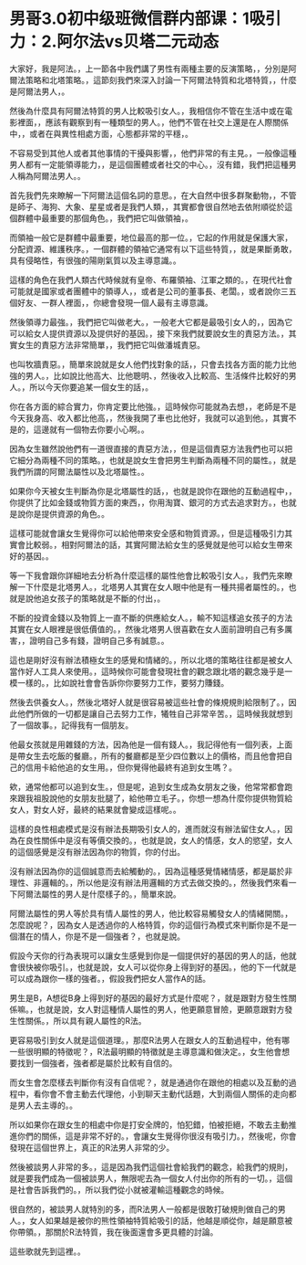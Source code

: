 # 男哥3.0初中级班微信群内部课：1吸引力：2.阿尔法vs贝塔二元动态

大家好，我是阿法。，上一節各中我們講了男性有兩種主要的反演策略，，分別是阿爾法策略和北塔策略。，這節刻我們來深入討論一下阿爾法特質和北塔特質，，什麼是阿爾法男人，。

然後為什麼具有阿爾法特質的男人比較吸引女人。，我相信你不管在生活中或在電影裡面，，應該有觀察到有一種類型的男人。，他們不管在社交上還是在人際關係中，，或者在與異性相處方面，心態都非常的平穩，。

不容易受到其他人或者其他事情的干擾與影響，，他們非常的有主見。，一般像這種男人都有一定能領導能力，，是這個團體或者社交的中心。，沒有錯，我們把這種男人稱為阿爾法男人。。

首先我們先來瞭解一下阿爾法這個名詞的意思。，在大自然中很多群聚動物，，不管是師子、海狗、大象、星星或者是我們人類，，其實都會很自然地去依附順從於這個群體中最重要的那個角色。，我們把它叫做領袖，。

而領袖一般它是群體中最重要，地位最高的那一位。，它起的作用就是保護大家，分配資源、維護秩序。，一個群體的領袖它通常有以下這些特質，，就是果斷勇敢，具有侵略性，有很強的陽剛氣質以及主導意識。。

這樣的角色在我們人類古代時候就有皇帝、布羅領袖、江軍之類的。，在現代社會可能就是國家或者團體中的領導人，，或者是公司的董事長、老闆。，或者說你三五個好友、一群人裡面，，你總會發現一個人最有主導意識。

然後領導力最強。，我們把它叫做老大。，一般老大它都是最吸引女人的，，因為它可以給女人提供資源以及提供好的基因。，接下來我們就要說女生的責惡方法。，其實女生的責惡方法非常簡單，，我們把它叫做潘城責惡。

也叫牧牆責惡。，簡單來說就是女人他們找對象的話，，只會去找各方面的能力比他強的男人。，比如說比他高大、比他聰明、，然後收入比較高、生活條件比較好的男人。，所以今天你要追某一個女生的話，。

你在各方面的綜合實力，你肯定要比他強。，這時候你可能就為去想，，老師是不是今天我身高、收入都比他高，，然後我開了車也比他好，我就可以追到他。，其實不是的，這邊就有一個物去你要小心啊。。

因為女生雖然說他們有一道很直接的責惡方法，，但是這個責惡方法我們也可以把它細分為兩種不同的策略。，也就是說女生會把男生判斷為兩種不同的屬性。，就是我們所謂的阿爾法屬性以及北塔屬性。。

如果你今天被女生判斷為你是北塔屬性的話，，也就是說你在跟他的互動過程中，，你提供了比如金錢或物質方面的東西，，你用淘寶、銀河的方式去追求對方。，也就是說你是提供資源的角色。。

這樣可能就會讓女生覺得你可以給他帶來安全感和物質資源。，但是這種吸引力其實會比較弱。，相對阿爾法的話，其實阿爾法給女生的感覺就是他可以給女生帶來好的基因。。

等一下我會跟你詳細地去分析為什麼這樣的屬性他會比較吸引女人。，我們先來瞭解一下什麼是北塔男人。，北塔男人其實在女人眼中他是有一種共揚者屬性的。，也就是說他追女孩子的策略就是不斷的付出，。

不斷的投資金錢以及物質上一直不斷的供應給女人。，輸不知這樣追女孩子的方法其實在女人眼裡是很低價值的。，然後北塔男人很喜歡在女人面前證明自己有多厲害，，證明自己多有錢，證明自己多有誠意。。

這也是剛好沒有辦法積極女生的感覺和情緒的。，所以北塔的策略往往都是被女人當作好人工具人來使用。，這時候你可能會發現社會的觀念跟北塔的觀念幾乎是一模一樣的。，比如說社會會告訴你你要努力工作，要努力賺錢。

然後去供養女人。，然後北塔好人就是很容易被這些社會的條規規則給限制了。，因此他們所做的一切都是讓自己去努力工作，犧牲自己非常辛苦。，這時候我就想到了一個故事。，記得我有一個朋友。

他最女孩就是用雜錢的方法，因為他是一個有錢人。，我記得他有一個列表，上面是帶女生去吃飯的餐廳。，所有的餐廳都是至少四位數以上的價格，而且他會把自己的信用卡給他追的女生用。，但你覺得他最終有追到女生嗎？。

欸，通常他都可以追到女生。，但是呢，追到女生成為女朋友之後，他常常都會跑來跟我祖股說他的女朋友批腿了，給他帶立毛子。，你想一想為什麼你提供物質給女人，對女人好，最終的結果就會變成這樣呢。。

這樣的良性相處模式是沒有辦法長期吸引女人的，進而就沒有辦法留住女人。，因為在良性關係中是沒有等價交換的。，也就是說，女人的情感，女人的慾望，女人的這個感覺是沒有辦法因為你的物質，你的付出。

沒有辦法因為你的這個誠意而去給觸動的。，因為這種感覺情緒情感，都是屬於非理性、非邏輯的。，所以他是沒有辦法用邏輯的方式去做交換的。，然後我們來看一下阿爾法屬性的男人是什麼樣子的。，簡單來說。

阿爾法屬性的男人等於具有情人屬性的男人，他比較容易觸發女人的情緒開關。，怎麼說呢？，因為女人是透過你的人格特質，你的這個行為模式來判斷你是不是一個潛在的情人，你是不是一個強者？，也就是說。

假設今天你的行為表現可以讓女生感覺到你是一個提供好的基因的男人的話，他就會很快被你吸引。，也就是說，女人可以從你身上得到好的基因。，他的下一代就是可以成為跟你一樣的強者。，假設我們把女人當作A的話。

男生是B，A想從B身上得到好的基因的最好方式是什麼呢？，就是跟對方發生性關係嘛。，也就是說，女人對這種情人屬性的男人，他更願意冒險，更願意跟對方發生性關係。，所以具有親人屬性的R法。

更容易吸引到女人就是這個道理。，那麼R法男人在跟女人的互動過程中，他有哪一些很明顯的特徵呢？，R法最明顯的特徵就是主導意識和做決定。，女生他會想要找到一個強者，強者都是屬於比較有自信的。

而女生會怎麼樣去判斷你有沒有自信呢？，就是通過你在跟他的相處以及互動的過程中，看你會不會主動去代理他，小到聊天主動代話題，大到兩個人關係的走向都是男人去主導的。。

所以如果你在跟女生的相處中你是打安全牌的，怕犯錯，怕被拒絕，不敢去主動推進你們的關係，這是非常不好的。，會讓女生覺得你很沒有吸引力。，然後呢，你會發現在這個世界上，真正的R法男人非常的少。

然後被談男人非常的多。，這是因為我們這個社會給我們的觀念，給我們的規則，就是要我們成為一個被談男人，無限呢去為一個女人付出你的所有的一切。，這個是社會告訴我們的。，所以我們從小就被灌輸這種觀念的時候。

很自然的，被談男人就特別的多，而R法男人一般都是很敢打破規則做自己的男人。，女人如果越是被你的熊性領袖特質給吸引的話，他越是順從你，越是願意被你帶領。，那關於R法特質，我在後面還會多更具體的討論。

這些歌就先到這裡。。